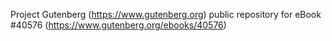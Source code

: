 Project Gutenberg (https://www.gutenberg.org) public repository for eBook #40576 (https://www.gutenberg.org/ebooks/40576)
